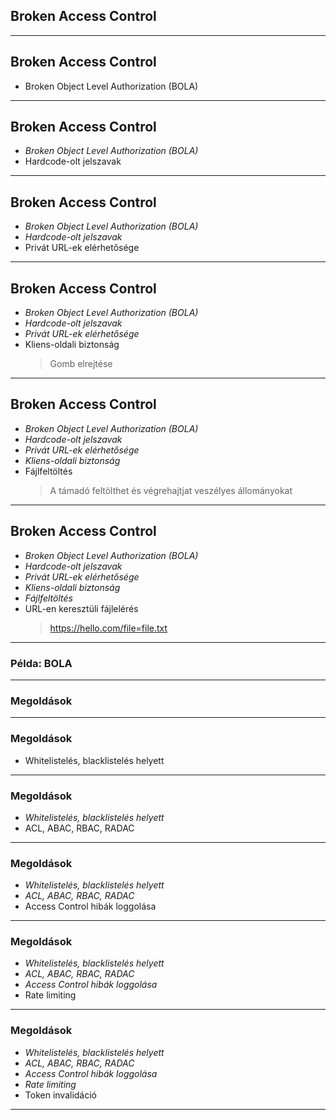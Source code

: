 
## Broken Access Control

---

## Broken Access Control

- Broken Object Level Authorization (BOLA)

---

## Broken Access Control

- *Broken Object Level Authorization (BOLA)*
- Hardcode-olt jelszavak

---

## Broken Access Control

- *Broken Object Level Authorization (BOLA)*
- *Hardcode-olt jelszavak*
- Privát URL-ek elérhetősége

---

## Broken Access Control

- *Broken Object Level Authorization (BOLA)*
- *Hardcode-olt jelszavak*
- *Privát URL-ek elérhetősége*
- Kliens-oldali biztonság
  > Gomb elrejtése

---

## Broken Access Control

- *Broken Object Level Authorization (BOLA)*
- *Hardcode-olt jelszavak*
- *Privát URL-ek elérhetősége*
- *Kliens-oldali biztonság*
- Fájlfeltöltés
  > A támadó feltölthet és végrehajtjat veszélyes állományokat

---

## Broken Access Control

- *Broken Object Level Authorization (BOLA)*
- *Hardcode-olt jelszavak*
- *Privát URL-ek elérhetősége*
- *Kliens-oldali biztonság*
- *Fájlfeltöltés*
- URL-en keresztüli fájlelérés
  > https://hello.com/file=file.txt

---

### Példa: BOLA

---

### Megoldások

---

### Megoldások

- Whitelistelés, blacklistelés helyett

---

### Megoldások

- *Whitelistelés, blacklistelés helyett*
- ACL, ABAC, RBAC, RADAC

---

### Megoldások

- *Whitelistelés, blacklistelés helyett*
- *ACL, ABAC, RBAC, RADAC*
- Access Control hibák loggolása

---

### Megoldások

- *Whitelistelés, blacklistelés helyett*
- *ACL, ABAC, RBAC, RADAC*
- *Access Control hibák loggolása*
- Rate limiting

---

### Megoldások

- *Whitelistelés, blacklistelés helyett*
- *ACL, ABAC, RBAC, RADAC*
- *Access Control hibák loggolása*
- *Rate limiting*
- Token invalidáció

---